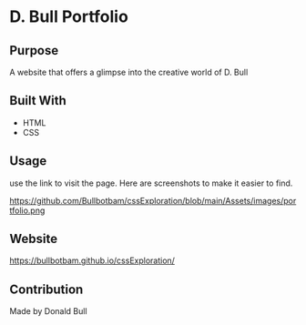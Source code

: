 # D. Bull Portfolio

## Purpose
A website that offers a glimpse into the creative world of D. Bull 

## Built With
* HTML
* CSS

## Usage
use the link to visit the page.  Here are screenshots to make it easier to find.

https://github.com/Bullbotbam/cssExploration/blob/main/Assets/images/portfolio.png


## Website
https://bullbotbam.github.io/cssExploration/

## Contribution
Made by Donald Bull
